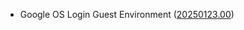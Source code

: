 - Google OS Login Guest Environment ([20250123.00](https://github.com/GoogleCloudPlatform/guest-oslogin/releases/tag/20250123.00))
